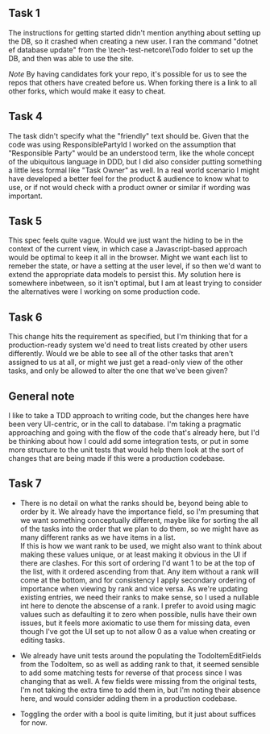 ## Task 1
The instructions for getting started didn't mention anything about setting up the DB, so it crashed when creating a new user. I ran the command "dotnet ef database update" from the \tech-test-netcore\Todo folder to set up the DB, and then was able to use the site.

*Note* By having candidates fork your repo, it's possible for us to see the repos that others have created before us. When forking there is a link to all other forks, which would make it easy to cheat.


## Task 4
The task didn't specify what the "friendly" text should be. Given that the code was using ResponsiblePartyId I worked on the assumption that "Responsible Party" would be an understood term, like the whole concept of the ubiquitous language in DDD, but I did also consider putting something a little less formal like "Task Owner" as well. In a real world scenario I might have developed a better feel for the product & audience to know what to use, or if not would check with a product owner or similar if wording was important.

## Task 5
This spec feels quite vague. Would we just want the hiding to be in the context of the current view, in which case a Javascript-based approach would be optimal to keep it all in the browser. Might we want each list to remeber the state, or have a setting at the user level, if so then we'd want to extend the appropriate data models to persist this. My solution here is somewhere inbetween, so it isn't optimal, but I am at least trying to consider the alternatives were I working on some production code.

## Task 6
This change hits the requirement as specified, but I'm thinking that for a production-ready system we'd need to treat lists created by other users differently. Would we be able to see all of the other tasks that aren't assigned to us at all, or might we just get a read-only view of the other tasks, and only be allowed to alter the one that we've been given?

## General note
I like to take a TDD approach to writing code, but the changes here have been very UI-centric, or in the call to database. I'm taking a pragmatic approaching and going with the flow of the code that's already here, but I'd be thinking about how I could add some integration tests, or put in some more structure to the unit tests that would help them look at the sort of changes that are being made if this were a production codebase.

## Task 7 
* There is no detail on what the ranks should be, beyond being able to order by it. We already have the importance field, so I'm presuming that we want something conceptually different, maybe like for sorting the all of the tasks into the order that we plan to do them, so we might have as many different ranks as we have items in a list.  
If this is how we want rank to be used, we might also want to think about making these values unique, or at least making it obvious in the UI if there are clashes. 
For this sort of ordering I'd want 1 to be at the top of the list, with it ordered ascending from that. Any item without a rank will come at the bottom, and for consistency I apply secondary ordering of importance when viewing by rank and vice versa.
As we're updating existing entries, we need their ranks to make sense, so I used a nullable int here to denote the abscense of a rank.
I prefer to avoid using magic values such as defaulting it to zero when possible, nulls have their own issues, but it feels more axiomatic to use them for missing data, even though I've got the UI set up to not allow 0 as a value when creating or editing tasks.

* We already have unit tests around the populating the TodoItemEditFields from the TodoItem, so as well as adding rank to that, it seemed sensible to add some matching tests for reverse of that process since I was changing that as well. A few fields were missing from the original tests, I'm not taking the extra time to add them in, but I'm noting their absence here, and would consider adding them in a production codebase.

* Toggling the order with a bool is quite limiting, but it just about suffices for now.

